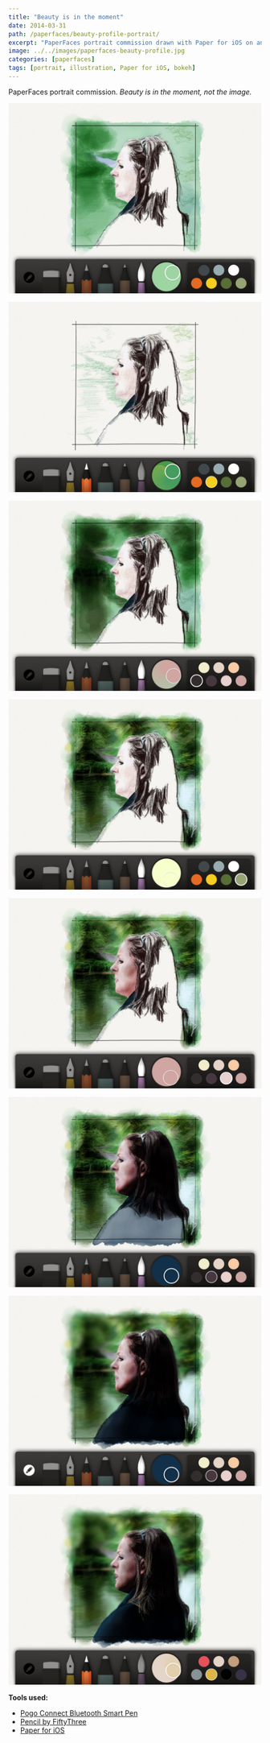 ```yaml
---
title: "Beauty is in the moment"
date: 2014-03-31
path: /paperfaces/beauty-profile-portrait/
excerpt: "PaperFaces portrait commission drawn with Paper for iOS on an iPad."
image: ../../images/paperfaces-beauty-profile.jpg
categories: [paperfaces]
tags: [portrait, illustration, Paper for iOS, bokeh]
---
```


PaperFaces portrait commission. *Beauty is in the moment, not the image.*

![Work in process screenshot](../../images/paperfaces-beauty-profile-process-1-lg.jpg)

![Work in process screenshot](../../images/paperfaces-beauty-profile-process-2-lg.jpg)

![Work in process screenshot](../../images/paperfaces-beauty-profile-process-3-lg.jpg)

![Work in process screenshot](../../images/paperfaces-beauty-profile-process-4-lg.jpg)

![Work in process screenshot](../../images/paperfaces-beauty-profile-process-5-lg.jpg)

![Work in process screenshot](../../images/paperfaces-beauty-profile-process-6-lg.jpg)

![Work in process screenshot](../../images/paperfaces-beauty-profile-process-7-lg.jpg)

![Work in process screenshot](../../images/paperfaces-beauty-profile-process-8-lg.jpg)

**Tools used:**

- [Pogo Connect Bluetooth Smart Pen](https://www.amazon.com/gp/product/B009K448L4/ref=as_li_ss_tl?ie=UTF8&camp=1789&creative=390957&creativeASIN=B009K448L4&linkCode=as2&tag=mademist-20)
- [Pencil by FiftyThree](https://www.amazon.com/FiftyThree-Digital-Stylus-Pencil-iPhone/dp/B01JJBUYR4/ref=as_li_ss_tl?keywords=pencil+53&qid=1550586265&s=gateway&sr=8-3&linkCode=ll1&tag=mademist-20&linkId=0134793cb840affff60f2e45a7f64678&language=en_US)
- [Paper for iOS](https://paper.bywetransfer.com/)

